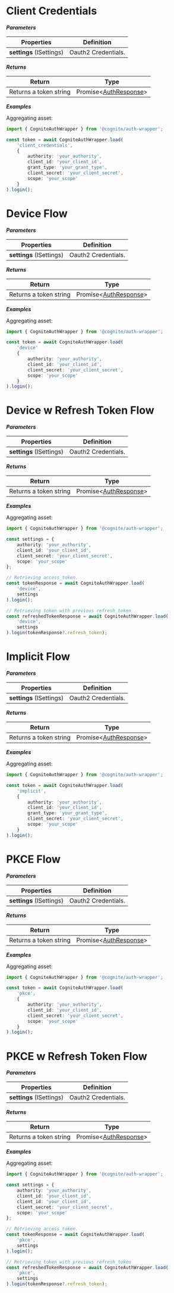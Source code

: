 # Client Credentials

***Parameters***

| Properties | Definition |
| ---------- | ---------- |
| **settings** (ISettings) | Oauth2 Credentials. |

***Returns***

| Return | Type |
| ------- | ---- |
| Returns a token string |  Promise<[AuthResponse]()> |

***Examples***

Aggregating asset:

```ts
import { CogniteAuthWrapper } from '@cognite/auth-wrapper';

const token = await CogniteAuthWrapper.load(
    'client_credentials',
    {
        authority: 'your_authority',
        client_id: 'your_client_id',
        grant_type: 'your_grant_type',
        client_secret: 'your_client_secret',
        scope: 'your_scope'
    }
).login();
```

# Device Flow

***Parameters***

| Properties | Definition |
| ---------- | ---------- |
| **settings** (ISettings) | Oauth2 Credentials. |

***Returns***

| Return | Type |
| ------- | ---- |
| Returns a token string |  Promise<[AuthResponse]()> |

***Examples***

Aggregating asset:

```ts
import { CogniteAuthWrapper } from '@cognite/auth-wrapper';

const token = await CogniteAuthWrapper.load(
    'device'
    {
        authority: 'your_authority',
        client_id: 'your_client_id',
        client_secret: 'your_client_secret',
        scope: 'your_scope'
    }
).login();
```

# Device w Refresh Token Flow

***Parameters***

| Properties | Definition |
| ---------- | ---------- |
| **settings** (ISettings) | Oauth2 Credentials. |

***Returns***

| Return | Type |
| ------- | ---- |
| Returns a token string |  Promise<[AuthResponse]()> |

***Examples***

Aggregating asset:

```ts
import { CogniteAuthWrapper } from '@cognite/auth-wrapper';

const settings = {
    authority: 'your_authority',
    client_id: 'your_client_id',
    client_secret: 'your_client_secret',
    scope: 'your_scope'
};

// Retrieving access_token.
const tokenResponse = await CogniteAuthWrapper.load(
    'device',
    settings
).login();

// Retrieving token with previous refresh_token
const refreshedTokenResponse = await CogniteAuthWrapper.load(
    'device',
    settings
).login(tokenResponse?.refresh_token);
```

# Implicit Flow

***Parameters***

| Properties | Definition |
| ---------- | ---------- |
| **settings** (ISettings) | Oauth2 Credentials. |

***Returns***

| Return | Type |
| ------- | ---- |
| Returns a token string |  Promise<[AuthResponse]()> |

***Examples***

Aggregating asset:

```ts
import { CogniteAuthWrapper } from '@cognite/auth-wrapper';

const token = await CogniteAuthWrapper.load(
    'implicit',
    {
        authority: 'your_authority',
        client_id: 'your_client_id',
        grant_type: 'your_grant_type',
        client_secret: 'your_client_secret',
        scope: 'your_scope'
    }
).login();
```

# PKCE Flow

***Parameters***

| Properties | Definition |
| ---------- | ---------- |
| **settings** (ISettings) | Oauth2 Credentials. |

***Returns***

| Return | Type |
| ------- | ---- |
| Returns a token string |  Promise<[AuthResponse]()> |

***Examples***

Aggregating asset:

```ts
import { CogniteAuthWrapper } from '@cognite/auth-wrapper';

const token = await CogniteAuthWrapper.load(
    'pkce',
    {
        authority: 'your_authority',
        client_id: 'your_client_id',
        client_secret: 'your_client_secret',
        scope: 'your_scope'
    }
).login();
```

# PKCE w Refresh Token Flow

***Parameters***

| Properties | Definition |
| ---------- | ---------- |
| **settings** (ISettings) | Oauth2 Credentials. |

***Returns***

| Return | Type |
| ------- | ---- |
| Returns a token string |  Promise<[AuthResponse]()> |

***Examples***

Aggregating asset:

```ts
import { CogniteAuthWrapper } from '@cognite/auth-wrapper';

const settings = {
    authority: 'your_authority',
    client_id: 'your_client_id',
    client_id: 'your_client_id',
    client_secret: 'your_client_secret',
    scope: 'your_scope'
};

// Retrieving access_token.
const tokenResponse = await CogniteAuthWrapper.load(
    'pkce',
    settings
).login();

// Retrieving token with previous refresh_token
const refreshedTokenResponse = await CogniteAuthWrapper.load(
    'pkce',
    settings
).login(tokenResponse?.refresh_token);
```
